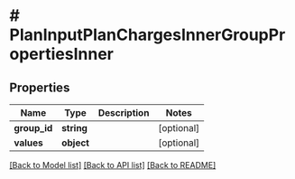 # # PlanInputPlanChargesInnerGroupPropertiesInner

## Properties

Name | Type | Description | Notes
------------ | ------------- | ------------- | -------------
**group_id** | **string** |  | [optional]
**values** | **object** |  | [optional]

[[Back to Model list]](../../README.md#models) [[Back to API list]](../../README.md#endpoints) [[Back to README]](../../README.md)

